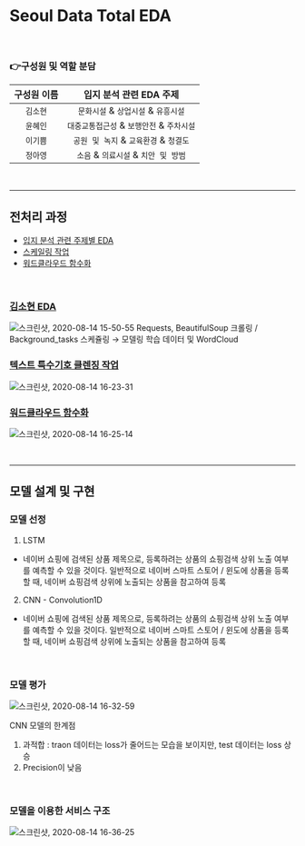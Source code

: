 # Seoul Data Total EDA

&nbsp;

### 👉구성원 및 역할 분담

| 구성원 이름          | 입지 분석 관련 EDA 주제                                                         |
| :-----------------------: | :------------------------------------------------------------: |
|       `김소현`        | `문화시설` & `상업시설` & `유흥시설`              |
|       `윤혜인`        | `대중교통접근성` & `보행안전` & `주차시설` |
|       `이기쁨`        | `공원 및 녹지` & `교육환경` & `청결도` |
|       `정아영`        | `소음` & `의료시설` & `치안 및 방범`  |

&nbsp;

---
## 전처리 과정

- [입지 분석 관련 주제별 EDA](#김소현-EDA)
- [스케일링 작업](#텍스트-특수기호-클렌징-작업)
- [워드클라우드 함수화](#워드클라우드-함수화)

 &nbsp;

### [김소현 EDA](https://github.com/kim-so-hyeon/Naver-Shopping-Title-Recommendation-Service/blob/develop/NshoppingDBCrawler_hi.py)

![스크린샷, 2020-08-14 15-50-55](https://user-images.githubusercontent.com/64175895/90222165-7b8aea80-de46-11ea-89a0-9286b278c23e.png)
Requests, BeautifulSoup 크롤링 / Background_tasks 스케쥴링 → 모델링 학습 데이터 및 WordCloud

### [텍스트 특수기호 클렌징 작업](https://github.com/kim-so-hyeon/Naver-Shopping-Title-Recommendation-Service/blob/develop/MakeResultVal_hi.ipynb)

![스크린샷, 2020-08-14 16-23-31](https://user-images.githubusercontent.com/64175895/90224385-88a9d880-de4a-11ea-9cc6-7e8501f4b23e.png)

### [워드클라우드 함수화](https://github.com/kim-so-hyeon/Naver-Shopping-Title-Recommendation-Service/blob/develop/Naver%20shopping%20preprocessing.ipynb)

![스크린샷, 2020-08-14 16-25-14](https://user-images.githubusercontent.com/64175895/90224535-c60e6600-de4a-11ea-88d6-332f8e4d0286.png)

&nbsp;

---

## 모델 설계 및 구현

### 모델 선정
1. LSTM
- 네이버 쇼핑에 검색된 상품 제목으로, 등록하려는 상품의 쇼핑검색 상위 노출 여부를 예측할 수 있을 것이다. 일반적으로 네이버 스마트 스토어 / 윈도에 상품을 등록할 때, 네이버 쇼핑검색 상위에 노출되는 상품을 참고하여 등록
2. CNN - Convolution1D
- 네이버 쇼핑에 검색된 상품 제목으로, 등록하려는 상품의 쇼핑검색 상위 노출 여부를 예측할 수 있을 것이다. 일반적으로 네이버 스마트 스토어 / 윈도에 상품을 등록할 때, 네이버 쇼핑검색 상위에 노출되는 상품을 참고하여 등록

&nbsp;

### 모델 평가 

![스크린샷, 2020-08-14 16-32-59](https://user-images.githubusercontent.com/64175895/90225203-e1c63c00-de4b-11ea-9e4b-9f68c92301c1.png)

CNN 모델의 한계점
1. 과적합 : traon 데이터는 loss가 줄어드는 모습을 보이지만, test 데이터는 loss 상승
2. Precision이 낮음

&nbsp;

### 모델을 이용한 서비스 구조

![스크린샷, 2020-08-14 16-36-25](https://user-images.githubusercontent.com/64175895/90225432-54371c00-de4c-11ea-8886-ad480c20a239.png)

&nbsp;
